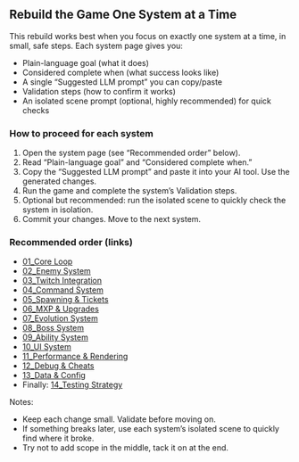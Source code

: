## Rebuild the Game One System at a Time

This rebuild works best when you focus on exactly one system at a time, in small, safe steps. Each system page gives you:
- Plain-language goal (what it does)
- Considered complete when (what success looks like)
- A single “Suggested LLM prompt” you can copy/paste
- Validation steps (how to confirm it works)
- An isolated scene prompt (optional, highly recommended) for quick checks

### How to proceed for each system

1) Open the system page (see “Recommended order” below).
2) Read “Plain-language goal” and “Considered complete when.”
3) Copy the “Suggested LLM prompt” and paste it into your AI tool. Use the generated changes.
4) Run the game and complete the system’s Validation steps.
5) Optional but recommended: run the isolated scene to quickly check the system in isolation.
6) Commit your changes. Move to the next system.

### Recommended order (links)

- [01_Core Loop](01_Core%20Loop.md)
- [02_Enemy System](02_Enemy%20System.md)
- [03_Twitch Integration](03_Twitch%20Integration.md)
- [04_Command System](04_Command%20System.md)
- [05_Spawning & Tickets](05_Spawning%20%26%20Tickets.md)
- [06_MXP & Upgrades](06_MXP%20%26%20Upgrades.md)
- [07_Evolution System](07_Evolution%20System.md)
- [08_Boss System](08_Boss%20System.md)
- [09_Ability System](09_Ability%20System.md)
- [10_UI System](10_UI%20System.md)
- [11_Performance & Rendering](11_Performance%20%26%20Rendering.md)
- [12_Debug & Cheats](12_Debug%20%26%20Cheats.md)
- [13_Data & Config](13_Data%20%26%20Config.md)
- Finally: [14_Testing Strategy](14_Testing%20Strategy.md)

Notes:
- Keep each change small. Validate before moving on.
- If something breaks later, use each system’s isolated scene to quickly find where it broke.
- Try not to add scope in the middle, tack it on at the end.


